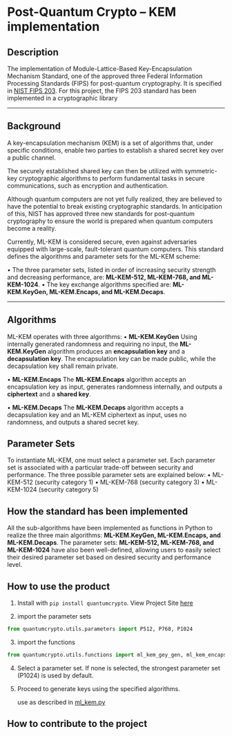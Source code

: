 
# Post-Quantum Crypto – KEM implementation

## Description
The implementation of Module-Lattice-Based Key-Encapsulation Mechanism Standard, one of the approved three Federal Information Processing Standards (FIPS) for post-quantum cryptography. 
It is specified in [NIST FIPS 203](https://csrc.nist.gov/pubs/fips/203/final).
For this project, the FIPS 203 standard has been implemented in a cryptographic library

---

## Background
A key-encapsulation mechanism (KEM) is a set of algorithms that, under specific conditions, enable two parties to establish a shared secret key over a public channel.

The securely established shared key can then be utilized with symmetric-key cryptographic algorithms to perform fundamental tasks in secure communications, such as encryption and authentication.

Although quantum computers are not yet fully realized, they are believed to have the potential to break existing cryptographic standards. In anticipation of this, NIST has approved three new standards for post-quantum cryptography to ensure the world is prepared when quantum computers become a reality.

Currently, ML-KEM is considered secure, even against adversaries equipped with large-scale, fault-tolerant quantum computers. This standard defines the algorithms and parameter sets for the ML-KEM scheme:

• The three parameter sets, listed in order of increasing security strength and decreasing performance, are: **ML-KEM-512, ML-KEM-768, and ML-KEM-1024**.
• The key exchange algorithms specified are: **ML-KEM.KeyGen, ML-KEM.Encaps, and ML-KEM.Decaps**.

---

## Algorithms
ML-KEM operates with three algorithms: 
• **ML-KEM.KeyGen**
Using internally generated randomness and requiring no input, the **ML-KEM.KeyGen** algorithm produces an **encapsulation key** and a **decapsulation key**. The encapsulation key can be made public, while the decapsulation key shall remain private.

• **ML-KEM.Encaps**
The **ML-KEM.Encaps** algorithm accepts an encapsulation key as input, generates randomness internally, and outputs a **ciphertext** and a **shared key**. 

• **ML-KEM.Decaps**
The **ML-KEM.Decaps** algorithm accepts a decapsulation key and an ML-KEM ciphertext as input, uses no randomness, and outputs a shared secret key.

## Parameter Sets
To instantiate ML-KEM, one must select a parameter set. Each parameter set is associated with a particular trade-off between security and performance. The three possible parameter sets are explained below:
• ML-KEM-512 (security category 1)
• ML-KEM-768 (security category 3)
• ML-KEM-1024 (security category 5)


## How the standard has been implemented
All the sub-algorithms have been implemented as functions in Python to realize the three main algorithms: **ML-KEM.KeyGen, ML-KEM.Encaps, and ML-KEM.Decaps**. The parameter sets: **ML-KEM-512, ML-KEM-768, and ML-KEM-1024** have also been well-defined, allowing users to easily select their desired parameter set based on desired security and performance level.


## How to use the product
1. Install with `pip install quantumcrypto`. View Project Site [here](https://pypi.org/project/quantumcrypto/)

2. import the parameter sets
```python
from quantumcrypto.utils.parameters import P512, P768, P1024
```

3. import the functions
```python
from quantumcrypto.utils.functions import ml_kem_gey_gen, ml_kem_encaps, ml_kem_decaps
```

4. Select a parameter set. If none is selected, the strongest parameter set (P1024) is used by default.

5. Proceed to generate keys using the specified algorithms.

    use as described in [ml_kem.py](quantumcrypto/ml_kem.py)


## How to contribute to the project





